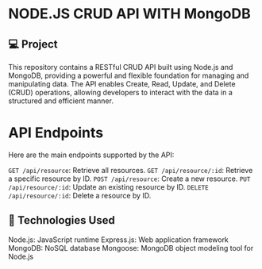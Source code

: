 <h1> NODE.JS CRUD API WITH MongoDB</h1>

## 💻 Project

This repository contains a RESTful CRUD API built using Node.js and MongoDB, providing a powerful and flexible foundation for managing and manipulating data. The API enables Create, Read, Update, and Delete (CRUD) operations, allowing developers to interact with the data in a structured and efficient manner.

<h1>API Endpoints</h1>

Here are the main endpoints supported by the API:

`GET /api/resource`: Retrieve all resources.
`GET /api/resource/:id`: Retrieve a specific resource by ID.
`POST /api/resource`: Create a new resource.
`PUT /api/resource/:id`: Update an existing resource by ID.
`DELETE /api/resource/:id`: Delete a resource by ID.

## 🚀 Technologies Used

Node.js: JavaScript runtime
Express.js: Web application framework
MongoDB: NoSQL database
Mongoose: MongoDB object modeling tool for Node.js